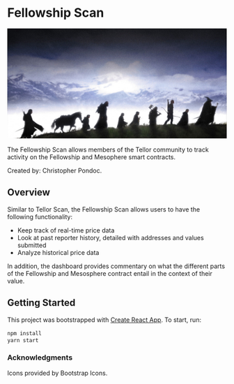 # Fellowship Scan

![Fellowship](public/fellowship.png)

The Fellowship Scan allows members of the Tellor community to track activity on the Fellowship and Mesophere smart contracts. 

Created by: Christopher Pondoc.

## Overview
Similar to Tellor Scan, the Fellowship Scan allows users to have the following functionality:
* Keep track of real-time price data
* Look at past reporter history, detailed with addresses and values submitted
* Analyze historical price data

In addition, the dashboard provides commentary on what the different parts of the Fellowship and Mesosphere contract entail in the context of their value.

## Getting Started
This project was bootstrapped with [Create React App](https://github.com/facebook/create-react-app). To start, run:

```
npm install
yarn start
```

### Acknowledgments
Icons provided by Bootstrap Icons.